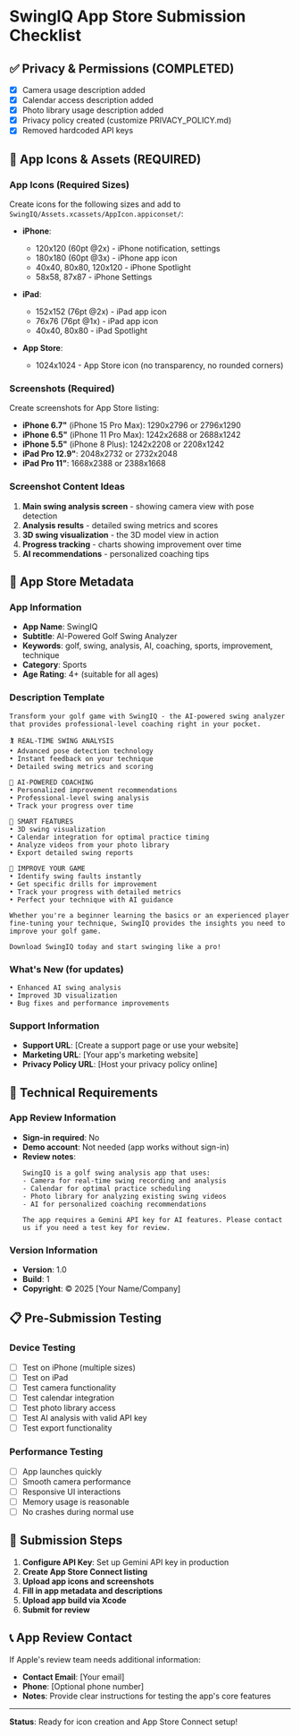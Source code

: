 # SwingIQ App Store Submission Checklist

## ✅ Privacy & Permissions (COMPLETED)
- [x] Camera usage description added
- [x] Calendar access description added  
- [x] Photo library usage description added
- [x] Privacy policy created (customize PRIVACY_POLICY.md)
- [x] Removed hardcoded API keys

## 📱 App Icons & Assets (REQUIRED)

### App Icons (Required Sizes)
Create icons for the following sizes and add to `SwingIQ/Assets.xcassets/AppIcon.appiconset/`:

- **iPhone**: 
  - 120x120 (60pt @2x) - iPhone notification, settings
  - 180x180 (60pt @3x) - iPhone app icon
  - 40x40, 80x80, 120x120 - iPhone Spotlight
  - 58x58, 87x87 - iPhone Settings

- **iPad**:
  - 152x152 (76pt @2x) - iPad app icon
  - 76x76 (76pt @1x) - iPad app icon
  - 40x40, 80x80 - iPad Spotlight

- **App Store**:
  - 1024x1024 - App Store icon (no transparency, no rounded corners)

### Screenshots (Required)
Create screenshots for App Store listing:

- **iPhone 6.7"** (iPhone 15 Pro Max): 1290x2796 or 2796x1290
- **iPhone 6.5"** (iPhone 11 Pro Max): 1242x2688 or 2688x1242  
- **iPhone 5.5"** (iPhone 8 Plus): 1242x2208 or 2208x1242
- **iPad Pro 12.9"**: 2048x2732 or 2732x2048
- **iPad Pro 11"**: 1668x2388 or 2388x1668

### Screenshot Content Ideas
1. **Main swing analysis screen** - showing camera view with pose detection
2. **Analysis results** - detailed swing metrics and scores
3. **3D swing visualization** - the 3D model view in action
4. **Progress tracking** - charts showing improvement over time
5. **AI recommendations** - personalized coaching tips

## 📝 App Store Metadata

### App Information
- **App Name**: SwingIQ
- **Subtitle**: AI-Powered Golf Swing Analyzer
- **Keywords**: golf, swing, analysis, AI, coaching, sports, improvement, technique
- **Category**: Sports
- **Age Rating**: 4+ (suitable for all ages)

### Description Template
```
Transform your golf game with SwingIQ - the AI-powered swing analyzer that provides professional-level coaching right in your pocket.

🏌️ REAL-TIME SWING ANALYSIS
• Advanced pose detection technology
• Instant feedback on your technique
• Detailed swing metrics and scoring

🤖 AI-POWERED COACHING
• Personalized improvement recommendations
• Professional-level swing analysis
• Track your progress over time

📱 SMART FEATURES
• 3D swing visualization
• Calendar integration for optimal practice timing
• Analyze videos from your photo library
• Export detailed swing reports

🎯 IMPROVE YOUR GAME
• Identify swing faults instantly
• Get specific drills for improvement
• Track your progress with detailed metrics
• Perfect your technique with AI guidance

Whether you're a beginner learning the basics or an experienced player fine-tuning your technique, SwingIQ provides the insights you need to improve your golf game.

Download SwingIQ today and start swinging like a pro!
```

### What's New (for updates)
```
• Enhanced AI swing analysis
• Improved 3D visualization
• Bug fixes and performance improvements
```

### Support Information
- **Support URL**: [Create a support page or use your website]
- **Marketing URL**: [Your app's marketing website]
- **Privacy Policy URL**: [Host your privacy policy online]

## 🔧 Technical Requirements

### App Review Information
- **Sign-in required**: No
- **Demo account**: Not needed (app works without sign-in)
- **Review notes**: 
  ```
  SwingIQ is a golf swing analysis app that uses:
  - Camera for real-time swing recording and analysis
  - Calendar for optimal practice scheduling
  - Photo library for analyzing existing swing videos
  - AI for personalized coaching recommendations
  
  The app requires a Gemini API key for AI features. Please contact us if you need a test key for review.
  ```

### Version Information
- **Version**: 1.0
- **Build**: 1
- **Copyright**: © 2025 [Your Name/Company]

## 📋 Pre-Submission Testing

### Device Testing
- [ ] Test on iPhone (multiple sizes)
- [ ] Test on iPad  
- [ ] Test camera functionality
- [ ] Test calendar integration
- [ ] Test photo library access
- [ ] Test AI analysis with valid API key
- [ ] Test export functionality

### Performance Testing
- [ ] App launches quickly
- [ ] Smooth camera performance
- [ ] Responsive UI interactions
- [ ] Memory usage is reasonable
- [ ] No crashes during normal use

## 🚀 Submission Steps

1. **Configure API Key**: Set up Gemini API key in production
2. **Create App Store Connect listing**
3. **Upload app icons and screenshots**
4. **Fill in app metadata and descriptions**
5. **Upload app build via Xcode**
6. **Submit for review**

## 📞 App Review Contact

If Apple's review team needs additional information:
- **Contact Email**: [Your email]
- **Phone**: [Optional phone number]
- **Notes**: Provide clear instructions for testing the app's core features

---

**Status**: Ready for icon creation and App Store Connect setup!
